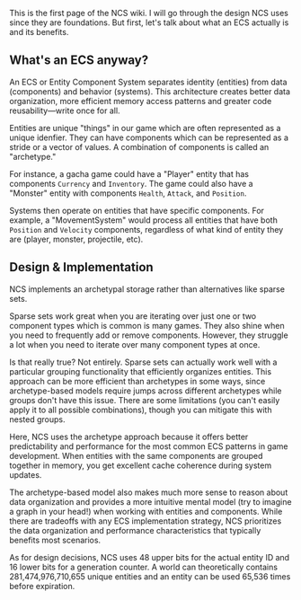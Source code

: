 This is the first page of the NCS wiki. I will go through the design NCS uses since they are foundations. But first, let's talk about what an ECS actually is and its benefits.

## What's an ECS anyway?

An ECS or Entity Component System separates identity (entities) from data (components) and behavior (systems). This architecture creates better data organization, more efficient memory access patterns and greater code reusability—write once for all.

Entities are unique "things" in our game which are often represented as a unique idenfier. They can have components which can be represented as a stride or a vector of values. A combination of components is called an "archetype."

For instance, a gacha game could have a "Player" entity that has components `Currency` and `Inventory`. The game could also have a "Monster" entity with components `Health`, `Attack`, and `Position`.

Systems then operate on entities that have specific components. For example, a "MovementSystem" would process all entities that have both `Position` and `Velocity` components, regardless of what kind of entity they are (player, monster, projectile, etc).

## Design & Implementation

NCS implements an archetypal storage rather than alternatives like sparse sets.

Sparse sets work great when you are iterating over just one or two component types which is common is many games. They also shine when you need to frequently add or remove components. However, they struggle a lot when you need to iterate over many component types at once.

Is that really true? Not entirely. Sparse sets can actually work well with a particular grouping functionality that efficiently organizes entities. This approach can be more efficient than archetypes in some ways, since archetype-based models require jumps across different archetypes while groups don't have this issue.  There are some limitations (you can't easily apply it to all possible combinations), though you can mitigate this with nested groups.

Here, NCS uses the archetype approach because it offers better predictability and performance for the most common ECS patterns in game development. When entities with the same components are grouped together in memory, you get excellent cache coherence during system updates.

The archetype-based model also makes much more sense to reason about data organization and provides a more intuitive mental model (try to imagine a graph in your head!) when working with entities and components. While there are tradeoffs with any ECS implementation strategy, NCS prioritizes the data organization and performance characteristics that typically benefits most scenarios.

As for design decisions, NCS uses 48 upper bits for the actual entity ID and 16 lower bits for a generation counter. A world can theoretically contains 281,474,976,710,655 unique entities and an entity can be used 65,536 times before expiration.
